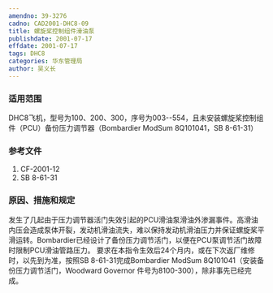 ```yaml
---
amendno: 39-3276
cadno: CAD2001-DHC8-09
title: 螺旋桨控制组件滑油泵
publishdate: 2001-07-17
effdate: 2001-07-17
tags: DHC8
categories: 华东管理局
author: 吴义长
---
```


### 适用范围 
DHC8飞机，型号为100、200、300，序号为003--554，且未安装螺旋桨控制组件（PCU）备份压力调节器（Bombardier ModSum 8Q101041，SB 8-61-31）

<!--more-->
### 参考文件
1. CF-2001-12 
2. SB 8-61-31

### 原因、措施和规定 
发生了几起由于压力调节器活门失效引起的PCU滑油泵滑油外渗漏事件。高滑油内压会造成泵体开裂，发动机滑油流失，难以保持发动机滑油压力并保证螺旋桨平滑运转。Bombardier已经设计了备份压力调节活门，以便在PCU泵调节活门故障时限制PCU滑油管路压力。 
    要求在本指令生效后24个月内，或在下次返厂维修时，以先到为准，按照SB 8-61-31完成Bombardier ModSum 8Q101041（安装备份压力调节活门，Woodward Governor 件号为8100-300），除非事先已经完成。
